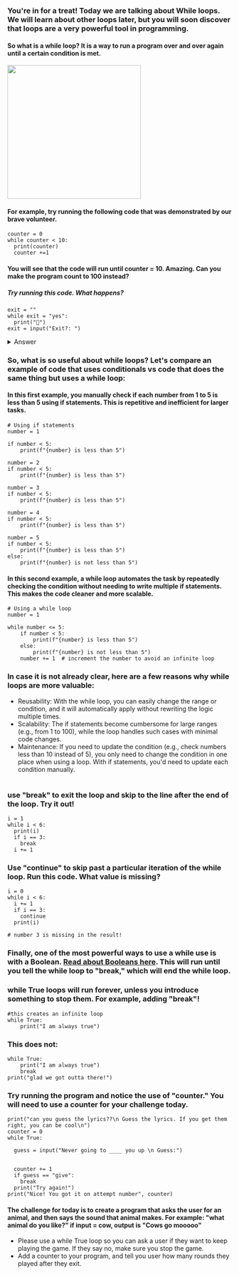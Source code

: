 ### You're in for a treat! Today we are talking about While loops. We will learn about other loops later, but you will soon discover that loops are a very powerful tool in programming. 

#### So what is a while loop? It is a way to run a program over and over again until a certain condition is met. 
<img src="https://github.com/JTafej/Programming-Lessons/assets/143742710/8bbc0c45-425e-456c-a244-2392c8ae7ef3" width="300" height="300">

#### For example, try running the following code that was demonstrated by our brave volunteer. 

```
counter = 0
while counter < 10:
  print(counter)
  counter +=1
```
#### You will see that the code will run until counter = 10. Amazing. Can you make the program count to 100 instead? 

##### Try running this code. What happens? 
```
exit = ""
while exit = "yes":
  print("🥳")
exit = input("Exit?: ")
```

<details>
<summary>Answer </summary>
<br>
  Ah! The "Exit" question was not IN the while loop in that code. Add an indent to the exit line to correct the loop. Note, there are a couple other errors you need to correct...
  
</details>

### So, what is so useful about while loops? Let's compare an example of code that uses conditionals vs code that does the same thing but uses a while loop: 

#### In this first example, you manually check if each number from 1 to 5 is less than 5 using if statements. This is repetitive and inefficient for larger tasks.
```
# Using if statements
number = 1

if number < 5:
    print(f"{number} is less than 5")

number = 2
if number < 5:
    print(f"{number} is less than 5")

number = 3
if number < 5:
    print(f"{number} is less than 5")

number = 4
if number < 5:
    print(f"{number} is less than 5")

number = 5
if number < 5:
    print(f"{number} is less than 5")
else:
    print(f"{number} is not less than 5")
```
#### In this second example, a while loop automates the task by repeatedly checking the condition without needing to write multiple if statements. This makes the code cleaner and more scalable.

```
# Using a while loop
number = 1

while number <= 5:
    if number < 5:
        print(f"{number} is less than 5")
    else:
        print(f"{number} is not less than 5")
    number += 1  # increment the number to avoid an infinite loop
```
### In case it is not already clear, here are a few reasons why while loops are more valuable: 
* Reusability: With the while loop, you can easily change the range or condition, and it will automatically apply without rewriting the logic multiple times.
* Scalability: The if statements become cumbersome for large ranges (e.g., from 1 to 100), while the loop handles such cases with minimal code changes.
* Maintenance: If you need to update the condition (e.g., check numbers less than 10 instead of 5), you only need to change the condition in one place when using a loop. With if statements, you'd need to update each condition manually.
# 
# 


### use "break" to exit the loop and skip to the line after the end of the loop. Try it out! 
```
i = 1
while i < 6:
  print(i)
  if i == 3:
    break
  i += 1
```
### Use "continue" to skip past a particular iteration of the while loop. Run this code. What value is missing? 

```
i = 0
while i < 6:
  i += 1
  if i == 3:
    continue
  print(i)

# number 3 is missing in the result!
```










### Finally, one of the most powerful ways to use a while use is with a Boolean. [Read about Booleans here](https://en.wikipedia.org/wiki/Boolean_data_type). This will run until you tell the while loop to "break," which will end the while loop. 
### while True loops will run forever, unless you introduce something to stop them. For example, adding "break"! 
```
#this creates an infinite loop
while True:
    print("I am always true")
```
### This does not: 
```
while True:
    print("I am always true")
    break
print("glad we got outta there!")
```


### Try running the program and notice the use of "counter." You will need to use a counter for your challenge today. 
```
print("can you guess the lyrics??\n Guess the lyrics. If you get them right, you can be cool\n")
counter = 0
while True:

  guess = input("Never going to ____ you up \n Guess:")
  
 
  counter += 1
  if guess == "give":
    break
  print("Try again!")
print("Nice! You got it on attempt number", counter)

```

#### The challenge for today is to create a program that asks the user for an animal, and then says the sound that animal makes. For example: "what animal do you like?" if input = cow, output is "Cows go mooooo" 
* Please use a while True loop so you can ask a user if they want to keep playing the game. If they say no, make sure you stop the game. 
* Add a counter to your program, and tell you user how many rounds they played after they exit.
